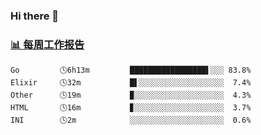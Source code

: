 ### Hi there 👋

<!-- waka-box start -->
### <a href="https://gist.github.com/b3f90cfdb958d2401b019f821c34c859" target="_blank">📊 每周工作报告</a>
```text
Go         🕓6h13m         █████████████████▌░░░ 83.8%
Elixir     🕓32m           █▌░░░░░░░░░░░░░░░░░░░  7.4%
Other      🕓19m           ▉░░░░░░░░░░░░░░░░░░░░  4.3%
HTML       🕓16m           ▊░░░░░░░░░░░░░░░░░░░░  3.7%
INI        🕓2m            ░░░░░░░░░░░░░░░░░░░░░  0.6%
```
<!-- waka-box end -->

<!--
**yiningv/yiningv** is a ✨ _special_ ✨ repository because its `README.md` (this file) appears on your GitHub profile.
Here are some ideas to get you started:
- 🔭 I’m currently working on ...
- 🌱 I’m currently learning ...
- 👯 I’m looking to collaborate on ...
- 🤔 I’m looking for help with ...
- 💬 Ask me about ...
- 📫 How to reach me: ...
- 😄 Pronouns: ...
- ⚡ Fun fact: ...
-->
